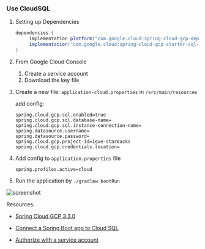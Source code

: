 ### Use CloudSQL

1. Setting up Dependencies

   ```gradle
   dependencies {
        implementation platform("com.google.cloud:spring-cloud-gcp-dependencies:3.3.0")
        implementation("com.google.cloud:spring-cloud-gcp-starter-sql-mysql")
   }
   ```

2. From Google Cloud Console

    1. Create a service account
    2. Download the key file

4. Create a new file: `application-cloud.properties` in `/src/main/resources `

   add config:

   ```properties
   spring.cloud.gcp.sql.enabled=true
   spring.cloud.gcp.sql.database-name=
   spring.cloud.gcp.sql.instance-connection-name=
   spring.datasource.username=
   spring.datasource.password=
   spring.cloud.gcp.project-id=ique-star6ucks
   spring.cloud.gcp.credentials.location=
   ```

5. Add config to  `application.properties` file

   ```properties
   spring.profiles.active=cloud
   ```
   
6. Run the application by `./gradlew bootRun`

![screenshot](https://tva1.sinaimg.cn/large/008vxvgGgy1h70q9gbf1dj31ne0po101.jpg)



Resources:

- [Spring Cloud GCP 3.3.0](https://googlecloudplatform.github.io/spring-cloud-gcp/3.3.0/reference/html/index.html)
- [Connect a Spring Boot app to Cloud SQL](https://codelabs.developers.google.com/codelabs/cloud-spring-petclinic-cloudsql?hl=en&continue=https%3A%2F%2Fcodelabs.developers.google.com%2Fspring)

- [Authorize with a service account](https://cloud.google.com/sdk/docs/authorizing#authorize_with_a_service_account)